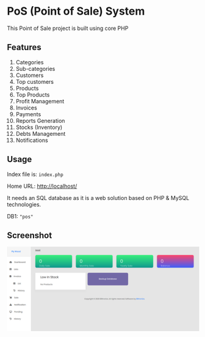 # PoS (Point of Sale) System

This Point of Sale project is built using core PHP

## Features
 1. Categories
 2. Sub-categories
 3. Customers
 4. Top customers
 5. Products
 6. Top Products
 7. Profit Management
 8. Invoices
 9. Payments
10. Reports Generation
11. Stocks (Inventory)
12. Debts Management
13. Notifications

## Usage

Index file is: ```index.php```

Home URL:
[http://localhost/](http://localhost/)

It needs an SQL database as it is a web solution based on PHP & MySQL technologies.

DB1: ```"pos"```

## Screenshot
![Screenshot](/assets/media/dashboard.png?raw=true "Simple Dashboard")
